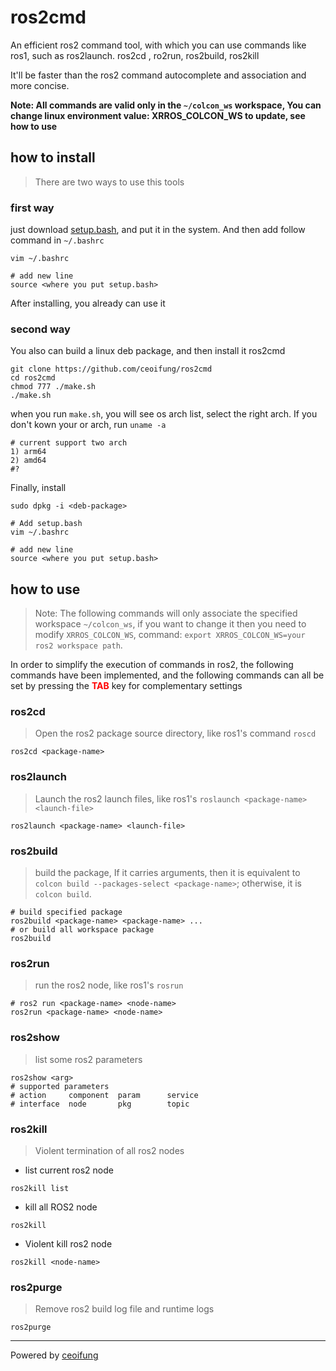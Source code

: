 # ros2cmd
An efficient ros2 command tool, with which you can use commands like ros1, such as ros2launch. ros2cd , ro2run, ros2build, ros2kill

It'll be faster than the ros2 command autocomplete and association and more concise.

**Note: All commands are valid only in the `~/colcon_ws` workspace, You can change linux environment value: XRROS_COLCON_WS to update, see how to use**

## how to install
> There are two ways to use this tools

### first way
just download [setup.bash](./setup.bash), and put it in the system. And then add follow command in `~/.bashrc`

```shell
vim ~/.bashrc

# add new line 
source <where you put setup.bash>
```

After installing, you already can use it

### second way
You also can build a linux deb package, and then install it
ros2cmd
```shell
git clone https://github.com/ceoifung/ros2cmd
cd ros2cmd
chmod 777 ./make.sh
./make.sh
```

when you run `make.sh`, you will see os arch list, select the right arch. If you don't kown your or arch, run `uname -a`

```shell
# current support two arch
1) arm64
2) amd64
#?
```

Finally, install
```shell
sudo dpkg -i <deb-package>

# Add setup.bash
vim ~/.bashrc

# add new line 
source <where you put setup.bash>
```

## how to use
> Note: The following commands will only associate the specified workspace `~/colcon_ws`, if you want to change it then you need to modify `XRROS_COLCON_WS`, command: `export XRROS_COLCON_WS=your ros2 workspace path`.

In order to simplify the execution of commands in ros2, the following commands have been implemented, and the following commands can all be set by pressing the <strong style="color:red">TAB</strong> key for complementary settings

### ros2cd
> Open the ros2 package source directory, like ros1's command `roscd`

```shell
ros2cd <package-name>
```

### ros2launch
> Launch the ros2 launch files, like ros1's `roslaunch <package-name> <launch-file>`

```shell
ros2launch <package-name> <launch-file>
```

### ros2build
> build the package, If it carries arguments, then it is equivalent to `colcon build --packages-select <package-name>`; otherwise, it is `colcon build`.

```shell
# build specified package
ros2build <package-name> <package-name> ...
# or build all workspace package
ros2build
```

### ros2run
> run the ros2 node, like ros1's `rosrun`

```shell
# ros2 run <package-name> <node-name>
ros2run <package-name> <node-name>
```

### ros2show
> list some ros2 parameters

```shell
ros2show <arg>
# supported parameters 
# action     component  param      service    
# interface  node       pkg        topic  
```

### ros2kill
> Violent termination of all ros2 nodes

- list current ros2 node
```shell
ros2kill list
```

- kill all ROS2 node
```shell
ros2kill
```

- Violent kill ros2 node
```shell
ros2kill <node-name>
``` 

### ros2purge
> Remove ros2 build log file and runtime logs

```shell
ros2purge
```

---
Powered by [ceoifung](https://github.com/ceoifung)
